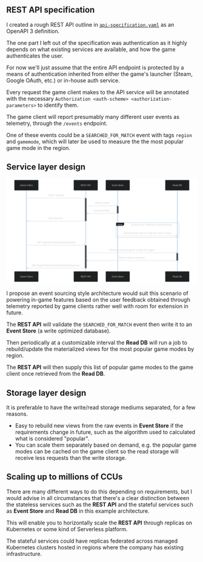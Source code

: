## REST API specification
I created a rough REST API outline in [`api-specification.yaml`](./api-specification.yaml) as an OpenAPI 3 definition.

The one part I left out of the specification was authentication as it highly depends on what existing services are available, and how the game authenticates the user.

For now we'll just assume that the entire API endpoint is protected by a means of authentication inherited from either the game's launcher (Steam, Google OAuth, etc.) or in-house auth service.

Every request the game client makes to the API service will be annotated with the necessary `Authorization <auth-scheme> <authorization-parameters>` to identify them.

The game client will report presumably many different user events as telemetry, through the `/events` endpoint.

One of these events could be a `SEARCHED_FOR_MATCH` event with tags `region` and `gamemode`, which will later be used to measure the the most popular game mode in the region.

## Service layer design
![Service Layer - Sequence Diagram](./service-layer-sequence-diagram.svg)

I propose an event sourcing style architecture would suit this scenario of powering in-game features based on the user feedback obtained through telemetry reported by game clients rather well with room for extension in future.

The **REST API** will validate the `SEARCHED_FOR_MATCH` event then write it to an **Event Store** (a write optimized database).

Then periodically at a customizable interval the **Read DB** will run a job to rebuild/update the materialized views for the most popular game modes by region.

The **REST API** will then supply this list of popular game modes to the game client once retrieved from the **Read DB**.

## Storage layer design
It is preferable to have the write/read storage mediums separated, for a few reasons.

- Easy to rebuild new views from the raw events in **Event Store** if the requirements change in future, such as the algorithm used to calculated what is considered "popular".
- You can scale them separately based on demand, e.g. the popular game modes can be cached on the game client so the read storage will receive less requests than the write storage.

## Scaling up to millions of CCUs
There are many different ways to do this depending on requirements, but I would advise in all circumstances that there's a clear distinction between the stateless services such as the **REST API** and the stateful services such as **Event Store** and **Read DB** in this example architecture.

This will enable you to horizontally scale the **REST API** through replicas on Kubernetes or some kind of Serverless platform.

The stateful services could have replicas federated across managed Kubernetes clusters hosted in regions where the company has existing infrastructure.
